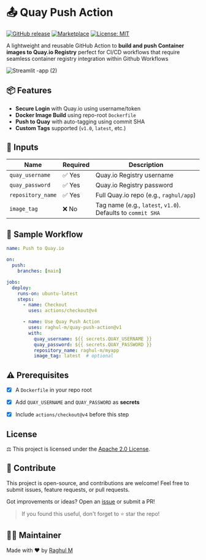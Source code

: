 


#  📤 Quay Push Action

[![GitHub release](https://img.shields.io/github/v/release/raghulm/quay-push-action)](https://github.com/raghulm/quay-push-action/releases) [![Marketplace](https://img.shields.io/badge/GitHub%20Actions-Quay--Push--Action-blue?logo=github-actions&logoColor=white)](https://github.com/marketplace/actions/quay-push-action) [![License: MIT](https://img.shields.io/badge/License-Apache2.0-green.svg)](LICENSE)

A lightweight and reusable GitHub  Action to **build and push Container images to Quay.io Registry**  perfect for CI/CD workflows that require seamless container registry integration within Github Workflows

![Streamlit -app (2)](https://github.com/user-attachments/assets/bbd8b40b-7bc1-4987-be78-6b81a4aaae59)




## 📦 Features

-  **Secure Login** with Quay.io using username/token
-  **Docker Image Build** using repo-root `Dockerfile` 
-  **Push to Quay** with auto-tagging using commit SHA
-  **Custom Tags** supported (`v1.0`, `latest`, etc.)


## 📌 Inputs

| Name             | Required | Description |
|------------------|----------|-------------|
| `quay_username`  | ✅ Yes   | Quay.io Registry username  |
| `quay_password`  | ✅ Yes   | Quay.io Registry password  |
| `repository_name`| ✅ Yes   | Full Quay.io repo (e.g., `raghul/app`) |
| `image_tag`      | ❌ No    | Tag name (e.g., `latest`, `v1.0`). Defaults to `commit SHA` |



## 📌 Sample Workflow

```yaml
name: Push to Quay.io

on:
  push:
    branches: [main]

jobs:
  deploy:
    runs-on: ubuntu-latest
    steps:
      - name: Checkout
        uses: actions/checkout@v4

      - name: Use Quay Push Action
        uses: raghul-m/quay-push-action@v1
        with:
          quay_username: ${{ secrets.QUAY_USERNAME }}
          quay_password: ${{ secrets.QUAY_PASSWORD }}
          repository_name: raghul-m/myapp
          image_tag: latest  # optional
````


## ⚠️ Prerequisites

* [x] A `Dockerfile` in your repo root
* [x] Add `QUAY_USERNAME` and `QUAY_PASSWORD` as **secrets**
* [x] Include `actions/checkout@v4` before this step



##  License

⚖️ This project is licensed under the [Apache 2.0 License](LICENSE).



## 🤝 Contribute

This project is open-source, and contributions are welcome! Feel free to submit issues, feature requests, or pull requests.

Got improvements or ideas? Open an [issue](https://github.com/Raghul-M/quay-push-action/issues) or submit a PR!

> If you found this useful, don't forget to ⭐ star the repo!



## 🙋‍♂ Maintainer

Made with ❤️ by [Raghul M](https://www.linkedin.com/in/m-raghul/)


